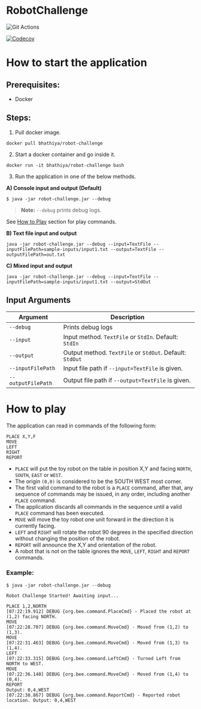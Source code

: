 # RobotChallenge

![Git Actions](https://github.com/bhathiya/RobotChallenge/actions/workflows/maven.yml/badge.svg)

[![Codecov](https://codecov.io/gh/bhathiya/RobotChallenge/branch/main/graph/badge.svg?token=A6jjPscQGG)](https://codecov.io/gh/bhathiya/RobotChallenge)

# How to start the application

## Prerequisites:
- Docker

## Steps:
1. Pull docker image.

```shell
docker pull bhathiya/robot-challenge
```

2. Start a docker container and go inside it.  

```shell
docker run -it bhathiya/robot-challenge bash
```

3. Run the application in one of the below methods. 

**A) Console input and output (Default)**
```shell
$ java -jar robot-challenge.jar --debug
```
> **Note:** `--debug` prints debug logs.

 See [How to Play](#play) section for play commands.

**B) Text file input and output**
```shell
java -jar robot-challenge.jar --debug --input=TextFile --inputFilePath=sample-inputs/input1.txt --output=TextFile --outputFilePath=out.txt
```

**C) Mixed input and output**
```shell
java -jar robot-challenge.jar --debug --input=TextFile --inputFilePath=sample-inputs/input1.txt --output=StdOut
```

## Input Arguments

| Argument           | Description                                              |
|--------------------|----------------------------------------------------------|
| `--debug`          | Prints debug logs                                        |
| `--input`          | Input method. `TextFile` or `StdIn`. Default: `StdIn`    |
| `--output`         | Output method. `TextFile` or `StdOut`. Default: `StdOut` |
| `--inputFilePath`  | Input file path if `--input=TextFile` is given.          |
| `--outputFilePath` | Output file path if `--output=TextFile` is given.        |                                       |

# <a name="play"> How to play</a>

The application can read in commands of the following form:

```text
PLACE X,Y,F
MOVE
LEFT
RIGHT
REPORT
```

- `PLACE` will put the toy robot on the table in position X,Y and facing `NORTH`, `SOUTH`, `EAST` or `WEST`.
- The origin `(0,0)` is considered to be the SOUTH WEST most corner.
- The first valid command to the robot is a `PLACE` command, after that, any sequence of commands may be issued, in any order, including another `PLACE` command. 
- The application discards all commands in the sequence until a valid `PLACE` command has been executed.
- `MOVE` will move the toy robot one unit forward in the direction it is currently facing.
- `LEFT` and `RIGHT` will rotate the robot 90 degrees in the specified direction without changing the position of the robot.
- `REPORT` will announce the X,Y and orientation of the robot.
- A robot that is not on the table ignores the `MOVE`, `LEFT`, `RIGHT` and `REPORT` commands.

### Example:
```shell
$ java -jar robot-challenge.jar --debug

Robot Challenge Started! Awaiting input...

PLACE 1,2,NORTH
[07:22:19.912] DEBUG {org.bee.command.PlaceCmd} - Placed the robot at (1,2) facing NORTH.
MOVE
[07:22:28.707] DEBUG {org.bee.command.MoveCmd} - Moved from (1,2) to (1,3).
MOVE
[07:22:31.463] DEBUG {org.bee.command.MoveCmd} - Moved from (1,3) to (1,4).
LEFT
[07:22:33.315] DEBUG {org.bee.command.LeftCmd} - Turned Left from NORTH to WEST.
MOVE
[07:22:36.140] DEBUG {org.bee.command.MoveCmd} - Moved from (1,4) to (0,4).
REPORT
Output: 0,4,WEST
[07:22:38.867] DEBUG {org.bee.command.ReportCmd} - Reported robot location. Output: 0,4,WEST
```
